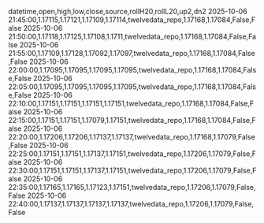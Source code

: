 datetime,open,high,low,close,source,rollH20,rollL20,up2,dn2
2025-10-06 21:45:00,1.17115,1.17121,1.17109,1.17114,twelvedata_repo,1.17168,1.17084,False,False
2025-10-06 21:50:00,1.17118,1.17125,1.17108,1.1711,twelvedata_repo,1.17168,1.17084,False,False
2025-10-06 21:55:00,1.17109,1.17128,1.17092,1.17097,twelvedata_repo,1.17168,1.17084,False,False
2025-10-06 22:00:00,1.17095,1.17095,1.17095,1.17095,twelvedata_repo,1.17168,1.17084,False,False
2025-10-06 22:05:00,1.17095,1.17095,1.17095,1.17095,twelvedata_repo,1.17168,1.17084,False,False
2025-10-06 22:10:00,1.17151,1.17151,1.17151,1.17151,twelvedata_repo,1.17168,1.17084,False,False
2025-10-06 22:15:00,1.17151,1.17151,1.17079,1.17151,twelvedata_repo,1.17168,1.17084,False,False
2025-10-06 22:20:00,1.17206,1.17206,1.17137,1.17137,twelvedata_repo,1.17168,1.17079,False,False
2025-10-06 22:25:00,1.17151,1.17151,1.17137,1.17151,twelvedata_repo,1.17206,1.17079,False,False
2025-10-06 22:30:00,1.17151,1.17151,1.17137,1.17151,twelvedata_repo,1.17206,1.17079,False,False
2025-10-06 22:35:00,1.17165,1.17165,1.17123,1.17151,twelvedata_repo,1.17206,1.17079,False,False
2025-10-06 22:40:00,1.17137,1.17137,1.17137,1.17137,twelvedata_repo,1.17206,1.17079,False,False
